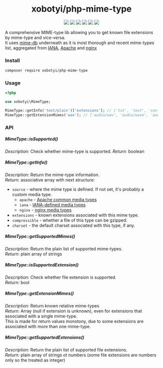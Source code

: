 <h1 align="center">xobotyi/php-mime-type</h1>
<p align="center">
    <a href="https://packagist.org/packages/xobotyi/php-mime-type"><img src="https://poser.pugx.org/xobotyi/php-mime-type/version?format=flat-square"></a>
    <a href="https://travis-ci.org/xobotyi/php-mime-type"><img src="https://img.shields.io/travis/xobotyi/php-mime-type.svg?style=flat-square"></a>
    <a href="https://app.codacy.com/project/xobotyi/php-mime-type"><img src="https://img.shields.io/codacy/grade/10c5af00007949b280a8d8a06242801a.svg?style=flat-square"></a>
    <a href="https://app.codacy.com/project/xobotyi/php-mime-type"><img src="https://img.shields.io/codacy/coverage/10c5af00007949b280a8d8a06242801a.svg?style=flat-square"></a>
    <a href="https://packagist.org/packages/xobotyi/php-mime-type"><img src="https://poser.pugx.org/xobotyi/php-mime-type/downloads?format=flat-square"></a>
    <a href="https://packagist.org/packages/xobotyi/php-mime-type"><img src="https://poser.pugx.org/xobotyi/php-mime-type/license?format=flat-square"></a>
</p>

A comprehensive MIME-type lib allowing you to get known file extensions by mime-type and vice-versa.  
It uses [mime-db](https://github.com/jshttp/mime-db) underneath as it is most thorough and recent mime-types list, aggregated from [IANA](http://www.iana.org/assignments/media-types/media-types.xhtml), [Apache](http://svn.apache.org/repos/asf/httpd/httpd/trunk/docs/conf/mime.types) and [nginx](http://hg.nginx.org/nginx/raw-file/default/conf/mime.types) 

### Install
```bash
composer require xobotyi/php-mime-type
```

### Usage
```php
<?php

use xobotyi\MimeType;

MimeType::getInfo('text/plain')['extensions']; // ['txt', 'text', 'conf', 'def', 'list', 'log', 'in', 'ini']
MimeType::getExtensionMimes('wav'); // ['audio/wav', 'audio/wave', 'audio/x-wav']
```

### API
##### MimeType::isSupported()
_Description:_ Check whether mime-type is supported.
_Return:_ boolean

##### MimeType::getInfo()
_Description:_ Return the mime-type information.  
_Return:_ associative array with next structure:  
- `source` - where the mime type is defined. If not set, it's probably a custom media type.
    - `apache` - [Apache common media types](http://svn.apache.org/repos/asf/httpd/httpd/trunk/docs/conf/mime.types)
    - `iana` - [IANA-defined media types](http://www.iana.org/assignments/media-types/media-types.xhtml)
    - `nginx` - [nginx media types](http://hg.nginx.org/nginx/raw-file/default/conf/mime.types)
- `extensions` - known extensions associated with this mime type.
- `compressible` - whether a file of this type can be gzipped.
- `charset` - the default charset associated with this type, if any.

##### MimeType::getSupportedMimes()
_Description:_ Return the plain list of supported mime-types.  
_Return:_ plain array of strings

##### MimeType::isSupportedExtension()
_Description:_ Check whether file extension is supported.  
_Return:_ bool

##### MimeType::getExtensionMimes()
_Description:_ Return known relative mime-types  
_Return:_ Array (null if extension is unknown), even for extensions that associated with a single mime-type.  
This is made for return values monotony, due to some extensions are associated with more than one mime-type.

##### MimeType::getSupportedExtensions()
_Description:_ Return the plain list of supported file extensions.  
_Return:_ plain array of strings ot numbers (some file extensions are numbers only so the treated as integer)
